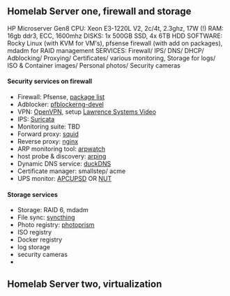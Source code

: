## Homelab Server one, firewall and storage
HP Microserver Gen8
CPU: Xeon E3-1220L V2, 2c/4t, 2.3ghz, 17W (!)
RAM: 16gb ddr3, ECC, 1600mhz
DISKS: 1x 500GB SSD, 4x 6TB HDD
SOFTWARE: Rocky Linux (with KVM for VM's), pfsense firewall (with add on packages), mdadm for RAID management
SERVICES: Firewall/ IPS/ DNS/ DHCP/ Adblocking/ Proxying/ Certificates/ various monitoring, Storage for logs/ ISO & Container images/ Personal photos/ Security cameras


#### Security services on firewall 
- Firewall: Pfsense, [package list](https://docs.netgate.com/pfsense/en/latest/packages/list.html)
- Adblocker: [pfblockerng-devel](https://docs.netgate.com/pfsense/en/latest/packages/pfblocker.html)
- VPN: [OpenVPN](https://docs.netgate.com/pfsense/en/latest/recipes/openvpn-ra.html), setup [Lawrence Systems Video](https://www.youtube.com/watch?v=PgielyUFGeQ)
- IPS: [Suricata](https://suricata.readthedocs.io/en/suricata-6.0.3/)
- Monitoring suite: TBD
- Forward proxy: [squid](https://docs.netgate.com/pfsense/en/latest/recipes/http-client-proxy.html)
- Reverse proxy: [nginx](https://docs.nginx.com/nginx/admin-guide/web-server/reverse-proxy/)
- ARP monitoring tool: [arpwatch](https://en.wikipedia.org/wiki/Arpwatch)
- host probe & discovery: [arping](https://docs.netgate.com/pfsense/en/latest/packages/arping.html)
- Dynamic DNS service: [duckDNS](https://www.duckdns.org/)
- Certificate manager: smallstep/ acme
 - UPS monitor: [APCUPSD](http://www.apcupsd.org/manual/manual.html) OR [NUT](https://networkupstools.org/)

#### Storage services
- Storage: RAID 6, mdadm 
- File sync: [syncthing](https://syncthing.net/)
- Photo registry: [photoprism](https://photoprism.app/)
- ISO registry
- Docker registry
- log storage 
- security cameras
- 
## Homelab Server two, virtualization
